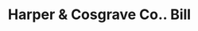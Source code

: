 ---
doi: 10.7916/D89P4CRN
date_other: '1890'
date_other_textual: 1890-1899
form: printed ephemera
genre:
- Invoices
name:
- Harper & Cosgrave Co.
object_in_context_url: https://biggert.cul.columbia.edu/items/view/ave_biggert_01346
subject_hierarchical_geographic:
- Zanesville, Ohio, United States
subject_name:
- Harper & Cosgrave Co.
title: Harper & Cosgrave Co.. Bill
sort_title: Harper & Cosgrave Co.. Bill
call_number: ave_biggert_01346
coordinates:
- 39.94611111111111,-82.01222222222222
pid: ave_biggert_01346
identifiers: ave_biggert_01346
canvas_id: ldpd:396608
permalink: "/items/ave_biggert_01346/"
layout: iiif-image-page
---
